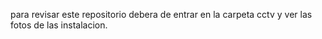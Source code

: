 para revisar este repositorio debera de entrar en la carpeta cctv y ver las fotos de las instalacion.
